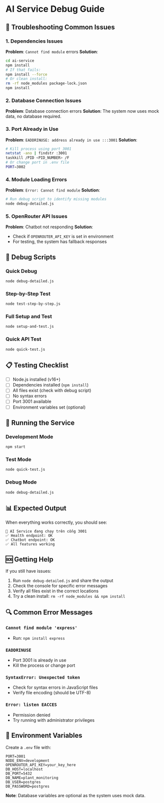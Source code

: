 # AI Service Debug Guide

## 🚨 Troubleshooting Common Issues

### 1. Dependencies Issues

**Problem**: `Cannot find module` errors
**Solution**:
```bash
cd ai-service
npm install
# If that fails:
npm install --force
# Or clean install:
rm -rf node_modules package-lock.json
npm install
```

### 2. Database Connection Issues

**Problem**: Database connection errors
**Solution**: The system now uses mock data, no database required.

### 3. Port Already in Use

**Problem**: `EADDRINUSE: address already in use :::3001`
**Solution**:
```bash
# Kill process using port 3001
netstat -ano | findstr :3001
taskkill /PID <PID_NUMBER> /F
# Or change port in .env file
PORT=3002
```

### 4. Module Loading Errors

**Problem**: `Error: Cannot find module`
**Solution**:
```bash
# Run debug script to identify missing modules
node debug-detailed.js
```

### 5. OpenRouter API Issues

**Problem**: Chatbot not responding
**Solution**: 
- Check if `OPENROUTER_API_KEY` is set in environment
- For testing, the system has fallback responses

## 🔧 Debug Scripts

### Quick Debug
```bash
node debug-detailed.js
```

### Step-by-Step Test
```bash
node test-step-by-step.js
```

### Full Setup and Test
```bash
node setup-and-test.js
```

### Quick API Test
```bash
node quick-test.js
```

## 📋 Testing Checklist

- [ ] Node.js installed (v16+)
- [ ] Dependencies installed (`npm install`)
- [ ] All files exist (check with debug script)
- [ ] No syntax errors
- [ ] Port 3001 available
- [ ] Environment variables set (optional)

## 🚀 Running the Service

### Development Mode
```bash
npm start
```

### Test Mode
```bash
node quick-test.js
```

### Debug Mode
```bash
node debug-detailed.js
```

## 📊 Expected Output

When everything works correctly, you should see:
```
🚀 AI Service đang chạy trên cổng 3001
✅ Health endpoint: OK
✅ Chatbot endpoint: OK
✅ All features working
```

## 🆘 Getting Help

If you still have issues:

1. Run `node debug-detailed.js` and share the output
2. Check the console for specific error messages
3. Verify all files exist in the correct locations
4. Try a clean install: `rm -rf node_modules && npm install`

## 🔍 Common Error Messages

### `Cannot find module 'express'`
- Run: `npm install express`

### `EADDRINUSE`
- Port 3001 is already in use
- Kill the process or change port

### `SyntaxError: Unexpected token`
- Check for syntax errors in JavaScript files
- Verify file encoding (should be UTF-8)

### `Error: listen EACCES`
- Permission denied
- Try running with administrator privileges

## 📝 Environment Variables

Create a `.env` file with:
```env
PORT=3001
NODE_ENV=development
OPENROUTER_API_KEY=your_key_here
DB_HOST=localhost
DB_PORT=5432
DB_NAME=plant_monitoring
DB_USER=postgres
DB_PASSWORD=postgres
```

**Note**: Database variables are optional as the system uses mock data.
